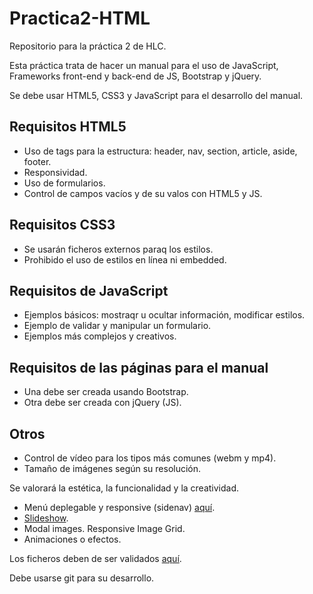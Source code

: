 # Practica2-HTML
Repositorio para la práctica 2 de HLC.

Esta práctica trata de hacer un manual para el uso de JavaScript, Frameworks front-end y back-end de JS, Bootstrap y jQuery.

Se debe usar HTML5, CSS3 y JavaScript para el desarrollo del manual.

## Requisitos HTML5
* Uso de tags para la estructura: header, nav, section, article, aside, footer.
* Responsividad.
* Uso de formularios.
* Control de campos vacíos y de su valos con HTML5 y JS.

## Requisitos CSS3
* Se usarán ficheros externos paraq los estilos.
* Prohibido el uso de estilos en línea ni embedded.

## Requisitos de JavaScript
* Ejemplos básicos: mostraqr u ocultar información, modificar estilos.
* Ejemplo de validar y manipular un formulario.
* Ejemplos más complejos y creativos.

## Requisitos de las páginas para el manual
* Una debe ser creada usando Bootstrap.
* Otra debe ser creada con jQuery (JS).

## Otros
* Control de vídeo para los tipos más comunes (webm y mp4).
* Tamaño de imágenes según su resolución.

Se valorará la estética, la funcionalidad y la creatividad.

* Menú deplegable y responsive (sidenav) [aquí](http://webgenio.com/2014/05/22/100-increibles-menus-css/).
* [Slideshow](https://www.w3schools.com/howto/howto_js_slideshow.asp).
* Modal images. Responsive Image Grid.
* Animaciones o efectos.

Los ficheros deben de ser validados [aquí](https://validator.w3.org/).

Debe usarse git para su desarrollo.
